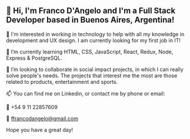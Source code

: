 ## 👋 Hi, I'm Franco D'Angelo and I'm a Full Stack Developer based in Buenos Aires, Argentina!

👀 I'm interested in working in technology to help with all my knowledge in development and UX design. I am currently looking for my first job in IT!

🌱 I’m currently learning HTML, CSS, JavaScript, React, Redux, Node, Express & PostgreSQL.

💞️ I’m looking to collaborate in social impact projects, in which I can really solve people's needs. The projects that interest me the most are those related to products, entertainment and sports.

📫 You can find me on Linkedin, or contact me by phone or email:

📱 +54 9 11 22857609

📩 ffrancodangelo@gmail.com

Hope you have a great day!

<!---
franodangelo/franodangelo is a ✨ special ✨ repository because its `README.md` (this file) appears on your GitHub profile.
You can click the Preview link to take a look at your changes.
--->
